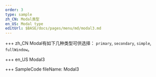```yaml
--- 
order: 3
type: sample
zh_CN: Modal类型
en_US: Modal type
editUrl: $BASE/docs/pages/menu/md/modal3.md
---
```


+++ zh_CN
 Modal有如下几种类型可供选择： <Code>primary</Code>, <Code>secondary</Code>, <Code>simple</Code>, <Code>fullWindow</Code>。

+++ en_US
Modal3

+++ SampleCode
fileName: Modal3
